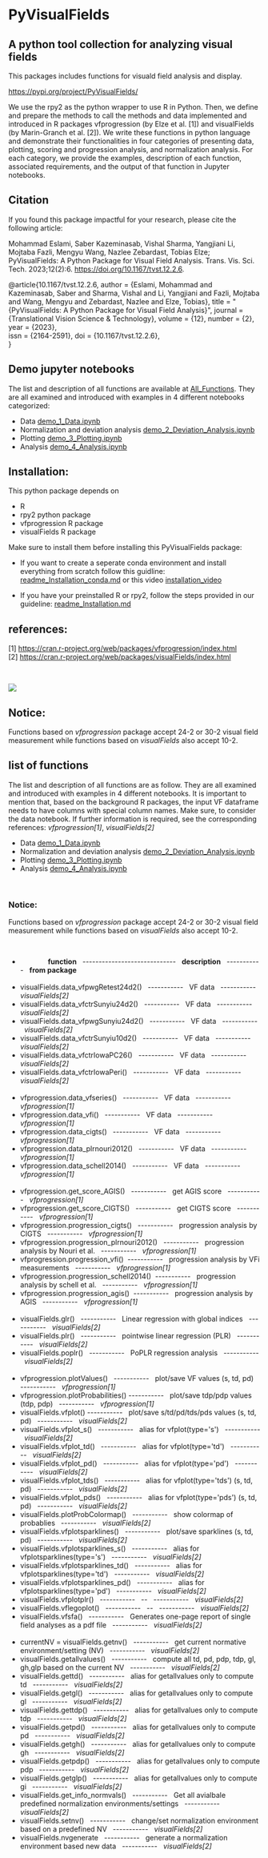 # PyVisualFields 

## A python tool collection for analyzing visual fields 

This packages includes functions for visuald field analysis and display. 

https://pypi.org/project/PyVisualFields/

We use the rpy2 as the python wrapper to use R in Python. Then, we define and prepare the methods to call the methods and data implemented and introduced in R packages vfprogression (by Elze et al. [1]) and visualFields (by Marin-Granch et al. [2]). We write these functions in python language and demonstrate their functionalities in four categories of presenting data, plotting, scoring and progression analysis, and normalization analysis. For each category, we provide the examples, description of each function, associated requirements, and the output of that function in Jupyter notebooks.

## Citation
If you found this package impactful for your research, please cite the following article: 

Mohammad Eslami, Saber Kazeminasab, Vishal Sharma, Yangjiani Li, Mojtaba Fazli, Mengyu Wang, Nazlee Zebardast, Tobias Elze; PyVisualFields: A Python Package for Visual Field Analysis. Trans. Vis. Sci. Tech. 2023;12(2):6. https://doi.org/10.1167/tvst.12.2.6.

@article{10.1167/tvst.12.2.6,
    author = {Eslami, Mohammad and Kazeminasab, Saber and Sharma, Vishal and Li, Yangjiani and Fazli, Mojtaba and Wang, Mengyu and Zebardast, Nazlee and Elze, Tobias},
    title = "{PyVisualFields: A Python Package for Visual Field Analysis}",
    journal = {Translational Vision Science & Technology},
    volume = {12},
    number = {2},
    year = {2023},    
    issn = {2164-2591},
    doi = {10.1167/tvst.12.2.6},        
}



## Demo jupyter notebooks

The list and description of all functions are available at [All_Functions](#list-of-functions). They are all examined and introduced with examples in 4 different notebooks categorized: </br>
- Data [demo_1_Data.ipynb](demo_1_Data.ipynb)
- Normalization and deviation analysis [demo_2_Deviation_Analysis.ipynb](demo_2_Deviation_Analysis.ipynb)
- Plotting [demo_3_Plotting.ipynb](demo_3_Plotting.ipynb)
- Analysis [demo_4_Analysis.ipynb](demo_4_Analysis.ipynb)



## Installation: 
This python package depends on 
- R 
- rpy2 python package
- vfprogression R package
- visualFields R package

Make sure to install them before installing this PyVisualFields package:

- If you want to create a seperate conda environment and install everything from scratch follow this guidline: [readme_Installation_conda.md](https://github.com/mohaEs/PyVisualField/blob/main/readme_Installation_conda.md)
or this video [installation_video](https://youtu.be/_L9YWrtlOhY) 

- If you have your preinstalled R or rpy2, follow the steps provided in our guideline: [readme_Installation.md](https://github.com/mohaEs/PyVisualField/blob/main/readme_Installation.md)

## references:
[1] https://cran.r-project.org/web/packages/vfprogression/index.html </br>
[2] https://cran.r-project.org/web/packages/visualFields/index.html 

</br>

![](./imgs/img.jpg)


## Notice:
Functions based on _vfprogression_ package accept 24-2 or 30-2 visual field measurement while functions based on _visualFields_ also accept 10-2. 


## list of functions
The list and description of all functions are as follow. They are all examined and introduced with examples in 4 different notebooks. It is important to mention that, based on the background R packages, the input VF dataframe needs to have columns with special column names. Make sure, to consider the data notebook. If further information is required, see the corresponding references: _vfprogression[1]_, _visualFields[2]_ </br>
- Data [demo_1_Data.ipynb](demo_1_Data.ipynb)
- Normalization and deviation analysis [demo_2_Deviation_Analysis.ipynb](demo_2_Deviation_Analysis.ipynb)
- Plotting [demo_3_Plotting.ipynb](demo_3_Plotting.ipynb)
- Analysis [demo_4_Analysis.ipynb](demo_4_Analysis.ipynb)

</br>

### Notice:
Functions based on _vfprogression_ package accept 24-2 or 30-2 visual field measurement while functions based on _visualFields_ also accept 10-2. 

</br>

-   &nbsp; &nbsp; &nbsp; &nbsp; &nbsp; &nbsp; &nbsp;   __function__  &nbsp; ----------------------------- &nbsp; __description__ &nbsp; ----------- &nbsp; __from package__ </br> </br>
- visualFields.data_vfpwgRetest24d2() &nbsp; ----------- &nbsp; VF data &nbsp; ----------- &nbsp; _visualFields[2]_ 
- visualFields.data_vfctrSunyiu24d2() &nbsp; ----------- &nbsp; VF data &nbsp; ----------- &nbsp; _visualFields[2]_ 
- visualFields.data_vfpwgSunyiu24d2() &nbsp; ----------- &nbsp; VF data &nbsp; ----------- &nbsp; _visualFields[2]_ 
- visualFields.data_vfctrSunyiu10d2() &nbsp; ----------- &nbsp; VF data &nbsp; ----------- &nbsp; _visualFields[2]_ 
-  visualFields.data_vfctrIowaPC26() &nbsp; ----------- &nbsp; VF data &nbsp; ----------- &nbsp; _visualFields[2]_ 
- visualFields.data_vfctrIowaPeri() &nbsp; ----------- &nbsp; VF data &nbsp; ----------- &nbsp; _visualFields[2]_ </br></br>
- vfprogression.data_vfseries() &nbsp; ----------- &nbsp; VF data &nbsp; ----------- &nbsp; _vfprogression[1]_ 
- vfprogression.data_vfi() &nbsp; ----------- &nbsp; VF data &nbsp; ----------- &nbsp; _vfprogression[1]_ 
-  vfprogression.data_cigts() &nbsp; ----------- &nbsp; VF data &nbsp; ----------- &nbsp; _vfprogression[1]_ 
- vfprogression.data_plrnouri2012() &nbsp; ----------- &nbsp; VF data &nbsp; ----------- &nbsp; _vfprogression[1]_ 
- vfprogression.data_schell2014()  &nbsp; ----------- &nbsp; VF data &nbsp; ----------- &nbsp; _vfprogression[1]_  </br></br>
- vfprogression.get_score_AGIS() &nbsp; ----------- &nbsp;  get AGIS score &nbsp; ----------- &nbsp; _vfprogression[1]_
- vfprogression.get_score_CIGTS() &nbsp; ----------- &nbsp;  get CIGTS score &nbsp; ----------- &nbsp; _vfprogression[1]_
- vfprogression.progression_cigts() &nbsp; ----------- &nbsp;  progression analysis by CIGTS &nbsp; ----------- &nbsp; _vfprogression[1]_
- vfprogression.progression_plrnouri2012() &nbsp; ----------- &nbsp;  progression analysis by Nouri et al. &nbsp; ----------- &nbsp; _vfprogression[1]_
- vfprogression.progression_vfi()&nbsp; ----------- &nbsp;  progression analysis by VFi measurements &nbsp; ----------- &nbsp; _vfprogression[1]_
- vfprogression.progression_schell2014()&nbsp; ----------- &nbsp;  progression analysis by schell et al. &nbsp; ----------- &nbsp; _vfprogression[1]_
- vfprogression.progression_agis()&nbsp; ----------- &nbsp;  progression analysis by AGIS &nbsp; ----------- &nbsp; _vfprogression[1]_ </br></br> 
- visualFields.glr() &nbsp; ----------- &nbsp;  Linear regression with global indices  &nbsp; ----------- &nbsp; _visualFields[2]_
- visualFields.plr() &nbsp; ----------- &nbsp;  pointwise linear regression (PLR)  &nbsp; ----------- &nbsp; _visualFields[2]_  
- visualFields.poplr() &nbsp; ----------- &nbsp;  PoPLR regression analysis  &nbsp; ----------- &nbsp; _visualFields[2]_ </br></br>
- vfprogression.plotValues() &nbsp; ----------- &nbsp; plot/save VF values (s, td, pd) &nbsp; ----------- &nbsp; _vfprogression[1]_ 
- vfprogression.plotProbabilities() ----------- &nbsp; plot/save tdp/pdp values (tdp, pdp) &nbsp; ----------- &nbsp; _vfprogression[1]_
- visualFields.vfplot() ----------- &nbsp; plot/save s/td/pd/tds/pds values (s, td, pd) &nbsp; ----------- &nbsp; _visualFields[2]_
- visualFields.vfplot_s()  &nbsp; ----------- &nbsp; alias for vfplot(type='s') &nbsp; ----------- &nbsp; _visualFields[2]_
- visualFields.vfplot_td()  &nbsp; ----------- &nbsp; alias for vfplot(type='td') &nbsp; ----------- &nbsp; _visualFields[2]_
- visualFields.vfplot_pd() &nbsp; ----------- &nbsp; alias for vfplot(type='pd') &nbsp; ----------- &nbsp; _visualFields[2]_
- visualFields.vfplot_tds()  &nbsp; ----------- &nbsp; alias for vfplot(type='tds') (s, td, pd) &nbsp; ----------- &nbsp; _visualFields[2]_
- visualFields.vfplot_pds()  &nbsp; ----------- &nbsp; alias for vfplot(type='pds') (s, td, pd) &nbsp; ----------- &nbsp; _visualFields[2]_
- visualFields.plotProbColormap() &nbsp; ----------- &nbsp; show colormap of probablies &nbsp; ----------- &nbsp; _visualFields[2]_
- visualFields.vfplotsparklines() &nbsp; ----------- &nbsp; plot/save sparklines (s, td, pd) &nbsp; ----------- &nbsp; _visualFields[2]_
- visualFields.vfplotsparklines_s()  &nbsp; ----------- &nbsp; alias for vfplotsparklines(type='s') &nbsp; ----------- &nbsp; _visualFields[2]_
- visualFields.vfplotsparklines_td() &nbsp; ----------- &nbsp; alias for vfplotsparklines(type='td') &nbsp; ----------- &nbsp; _visualFields[2]_
- visualFields.vfplotsparklines_pd() &nbsp; ----------- &nbsp; alias for vfplotsparklines(type='pd') &nbsp; ----------- &nbsp; _visualFields[2]_
- visualFields.vfplotplr() &nbsp; ----------- &nbsp; -- &nbsp; ----------- &nbsp; _visualFields[2]_
- visualFields.vflegoplot() &nbsp; ----------- &nbsp; -- &nbsp; ----------- &nbsp; _visualFields[2]_ 
- visualFields.vfsfa() &nbsp; ----------- &nbsp; Generates one-page report of single field analyses as a pdf file &nbsp; ----------- &nbsp; _visualFields[2]_  </br></br>
- currentNV = visualFields.getnv() &nbsp; ----------- &nbsp; get current normative environment/setting (NV) &nbsp; ----------- &nbsp; _visualFields[2]_ 
- visualFields.getallvalues() &nbsp; ----------- &nbsp; compute all td, pd, pdp, tdp, gl, gh,glp based on the current NV &nbsp; ----------- &nbsp; _visualFields[2]_
- visualFields.gettd() &nbsp; ----------- &nbsp; alias for getallvalues only to compute td &nbsp; ----------- &nbsp; _visualFields[2]_
- visualFields.getgl() &nbsp; ----------- &nbsp; alias for getallvalues only to compute gl &nbsp; ----------- &nbsp; _visualFields[2]_
- visualFields.gettdp() &nbsp; ----------- &nbsp; alias for getallvalues only to compute tdp &nbsp; ----------- &nbsp; _visualFields[2]_
- visualFields.getpd() &nbsp; ----------- &nbsp; alias for getallvalues only to compute pd &nbsp; ----------- &nbsp; _visualFields[2]_
- visualFields.getgh() &nbsp; ----------- &nbsp; alias for getallvalues only to compute gh &nbsp; ----------- &nbsp; _visualFields[2]_
- visualFields.getpdp() &nbsp; ----------- &nbsp; alias for getallvalues only to compute pdp &nbsp; ----------- &nbsp; _visualFields[2]_
- visualFields.getglp() &nbsp; ----------- &nbsp; alias for getallvalues only to compute gi &nbsp; ----------- &nbsp; _visualFields[2]_
- visualFields.get_info_normvals() &nbsp; ----------- &nbsp; Get all avialbale predefined normalization environments/settings &nbsp; ----------- &nbsp; _visualFields[2]_
- visualFields.setnv() &nbsp; ----------- &nbsp; change/set normalization environment based on a predefined NV &nbsp; ----------- &nbsp; _visualFields[2]_
- visualFields.nvgenerate &nbsp; ----------- &nbsp; generate a normalization environment based new data &nbsp; ----------- &nbsp; _visualFields[2]_

